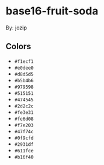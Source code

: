 # base16-fruit-soda

By: jozip

## Colors

* `#f1ecf1`
* `#e0dee0`
* `#d8d5d5`
* `#b5b4b6`
* `#979598`
* `#515151`
* `#474545`
* `#2d2c2c`
* `#fe3e31`
* `#fe6d08`
* `#f7e203`
* `#47f74c`
* `#0f9cfd`
* `#2931df`
* `#611fce`
* `#b16f40`

